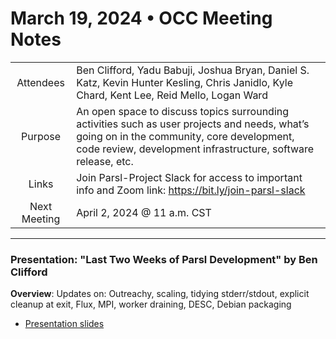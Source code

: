 # March 19, 2024  •  OCC Meeting Notes

|| |
|:---------------:|:----------------------------------------------|
|  Attendees       | Ben Clifford, Yadu Babuji, Joshua Bryan, Daniel S. Katz, Kevin Hunter Kesling, Chris Janidlo, Kyle Chard, Kent Lee, Reid Mello, Logan Ward|
| Purpose| An open space to discuss topics surrounding activities such as user projects and needs, what’s going on in the community, core development, code review, development infrastructure, software release, etc.|
| Links | Join Parsl-Project Slack for access to important info and Zoom link: <a href="https://bit.ly/join-parsl-slack" target="_blank">https://bit.ly/join-parsl-slack</a>|
| Next Meeting | April 2, 2024 @ 11 a.m. CST |

<hr>

### Presentation: "Last Two Weeks of Parsl Development" by Ben Clifford <br>
**Overview**: Updates on: Outreachy, scaling, tidying stderr/stdout, explicit cleanup at exit, Flux, MPI, worker draining, DESC, Debian packaging 
<ul>
  <li><a href="https://docs.google.com/presentation/d/1fsSdI1TUS07yMtqPXOI_dE9_xM40-EMGHB2-2YiQpgE" target="_blank">Presentation slides</a></li>
</ul>


